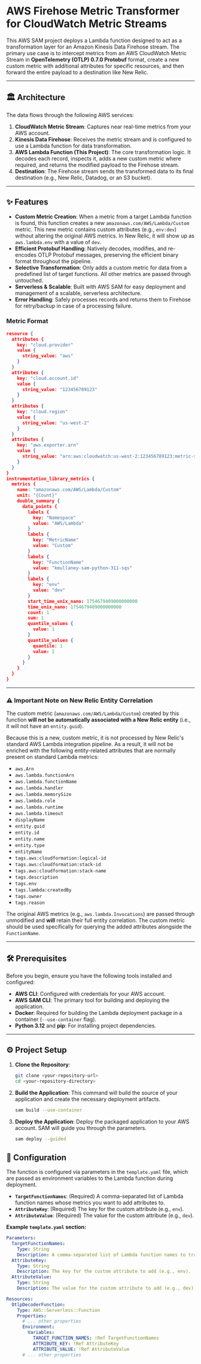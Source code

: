# AWS Firehose Metric Transformer for CloudWatch Metric Streams

This AWS SAM project deploys a Lambda function designed to act as a transformation layer for an Amazon Kinesis Data Firehose stream. The primary use case is to intercept metrics from an AWS CloudWatch Metric Stream in **OpenTelemetry (OTLP) 0.7.0 Protobuf** format, create a new custom metric with additional attributes for specific resources, and then forward the entire payload to a destination like New Relic.

---

## 🏛️ Architecture

The data flows through the following AWS services:

1. **CloudWatch Metric Stream**: Captures near real-time metrics from your AWS account.
2. **Kinesis Data Firehose**: Receives the metric stream and is configured to use a Lambda function for data transformation.
3. **AWS Lambda Function (This Project)**: The core transformation logic. It decodes each record, inspects it, adds a new custom metric where required, and returns the modified payload to the Firehose stream.
4. **Destination**: The Firehose stream sends the transformed data to its final destination (e.g., New Relic, Datadog, or an S3 bucket).

---

## ✨ Features

* **Custom Metric Creation**: When a metric from a target Lambda function is found, this function creates a new `amazonaws.com/AWS/Lambda/Custom` metric. This new metric contains custom attributes (e.g., `env:dev`) without altering the original AWS metrics. In New Relic, it will show up as `aws.lambda.env` with a value of `dev`.
* **Efficient Protobuf Handling**: Natively decodes, modifies, and re-encodes OTLP Protobuf messages, preserving the efficient binary format throughout the pipeline.
* **Selective Transformation**: Only adds a custom metric for data from a predefined list of target functions. All other metrics are passed through untouched.
* **Serverless & Scalable**: Built with AWS SAM for easy deployment and management of a scalable, serverless architecture.
* **Error Handling**: Safely processes records and returns them to Firehose for retry/backup in case of a processing failure.

### Metric Format

```json
resource {
  attributes {
    key: "cloud.provider"
    value {
      string_value: "aws"
    }
  }
  attributes {
    key: "cloud.account.id"
    value {
      string_value: "123456789123"
    }
  }
  attributes {
    key: "cloud.region"
    value {
      string_value: "us-west-2"
    }
  }
  attributes {
    key: "aws.exporter.arn"
    value {
      string_value: "arn:aws:cloudwatch:us-west-2:123456789123:metric-stream/kmullaney-metric-stream"
    }
  }
}
instrumentation_library_metrics {
  metrics {
    name: "amazonaws.com/AWS/Lambda/Custom"
    unit: "{Count}"
    double_summary {
      data_points {
        labels {
          key: "Namespace"
          value: "AWS/Lambda"
        }
        labels {
          key: "MetricName"
          value: "Custom"
        }
        labels {
          key: "FunctionName"
          value: "kmullaney-sam-python-311-sqs"
        }
        labels {
          key: "env"
          value: "dev"
        }
        start_time_unix_nano: 1754679409000000000
        time_unix_nano: 1754679409000000000
        count: 1
        sum: 1
        quantile_values {
          value: 1
        }
        quantile_values {
          quantile: 1
          value: 1
        }
      }
    }
  }
}
```

---

### ⚠️ Important Note on New Relic Entity Correlation

The custom metric (`amazonaws.com/AWS/Lambda/Custom`) created by this function **will not be automatically associated with a New Relic entity** (i.e., it will not have an `entity.guid`).

Because this is a new, custom metric, it is not processed by New Relic's standard AWS Lambda integration pipeline. As a result, it will not be enriched with the following entity-related attributes that are normally present on standard Lambda metrics:

* `aws.Arn`
* `aws.lambda.functionArn`
* `aws.lambda.functionName`
* `aws.lambda.handler`
* `aws.lambda.memorySize`
* `aws.lambda.role`
* `aws.lambda.runtime`
* `aws.lambda.timeout`
* `displayName`
* `entity.guid`
* `entity.id`
* `entity.name`
* `entity.type`
* `entityName`
* `tags.aws:cloudformation:logical-id`
* `tags.aws:cloudformation:stack-id`
* `tags.aws:cloudformation:stack-name`
* `tags.description`
* `tags.env`
* `tags.lambda:createdBy`
* `tags.owner`
* `tags.reason`

The original AWS metrics (e.g., `aws.lambda.Invocations`) are passed through unmodified and **will** retain their full entity correlation. The custom metric should be used specifically for querying the added attributes alongside the `FunctionName`.

---

## 🛠️ Prerequisites

Before you begin, ensure you have the following tools installed and configured:

* **AWS CLI**: Configured with credentials for your AWS account.
* **AWS SAM CLI**: The primary tool for building and deploying the application.
* **Docker**: Required for building the Lambda deployment package in a container (`--use-container` flag).
* **Python 3.12** and **pip**: For installing project dependencies.

---

## ⚙️ Project Setup

1. **Clone the Repository**:

    ```bash
    git clone <your-repository-url>
    cd <your-repository-directory>
    ```

2. **Build the Application**:
    This command will build the source of your application and create the necessary deployment artifacts.

    ```bash
    sam build --use-container
    ```

3. **Deploy the Application**:
    Deploy the packaged application to your AWS account. SAM will guide you through the parameters.

    ```bash
    sam deploy --guided
    ```

## 🔧 Configuration

The function is configured via parameters in the `template.yaml` file, which are passed as environment variables to the Lambda function during deployment.

* **`TargetFunctionNames`**: (Required) A comma-separated list of Lambda function names whose metrics you want to add attributes to.
* **`AttributeKey`**: (Required) The key for the custom attribute (e.g., `env`).
* **`AttributeValue`**: (Required) The value for the custom attribute (e.g., `dev`).

**Example `template.yaml` section:**

```yaml
Parameters:
  TargetFunctionNames:
    Type: String
    Description: A comma-separated list of Lambda function names to transform metrics for.
  AttributeKey:
    Type: String
    Description: The key for the custom attribute to add (e.g., env).
  AttributeValue:
    Type: String
    Description: The value for the custom attribute to add (e.g., dev).

Resources:
  OtlpDecoderFunction:
    Type: AWS::Serverless::Function
    Properties:
      # ... other properties
      Environment:
        Variables:
          TARGET_FUNCTION_NAMES: !Ref TargetFunctionNames
          ATTRIBUTE_KEY: !Ref AttributeKey
          ATTRIBUTE_VALUE: !Ref AttributeValue
      # ... other properties
